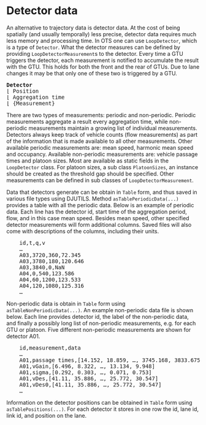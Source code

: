# Detector data

An alternative to trajectory data is detector data. At the cost of being spatially (and usually temporally) less precise, detector data requires much less memory and processing time. In OTS one can use `LoopDetector`, which is a type of `Detector`. What the detector measures can be defined by providing `LoopDetectorMeasurement`s to the detector. Every time a GTU triggers the detector, each measurement is notified to accumulate the result with the GTU. This holds for both the front and the rear of GTUs. Due to lane changes it may be that only one of these two is triggered by a GTU.

<pre>
<b>Detector</b>
&lfloor; Position
&lfloor; Aggregation time
&lfloor; {Measurement}
</pre>

There are two types of measurements: periodic and non-periodic. Periodic measurements aggregate a result every aggregation time, while non-periodic measurements maintain a growing list of individual measurements. Detectors always keep track of vehicle counts (flow measurements) as part of the information that is made available to all other measurements. Other available periodic measurements are: mean speed, harmonic mean speed and occupancy. Available non-periodic measurements are: vehicle passage times and platoon sizes. Most are available as static fields in the `LoopDetector` class. For platoon sizes, a sub class `PlatoonSizes`, an instance should be created as the threshold gap should be specified. Other measurements can be defined in sub classes of `LoopDetectorMeasurement`.

Data that detectors generate can be obtain in `Table` form, and thus saved in various file types using DJUTILS. Method `asTablePeriodicData(...)` provides a table with all the periodic data. Below is an example of periodic data. Each line has the detector id, start time of the aggregation period, flow, and in this case mean speed. Besides mean speed, other specified detector measurements will form additional columns. Saved files will also come with descriptions of the columns, including their units.

<pre>
    id,t,q,v
    …
    A03,3720,360,72.345
    A03,3780,180,120.646
    A03,3840,0,NaN
    A04,0,540,123.586
    A04,60,1200,123.533
    A04,120,1080,125.316
    …
</pre>

Non-periodic data is obtain in `Table` form using `asTableNonPeriodicData(...)`. An example non-periodic data file is shown below. Each line provides detector id, the label of the non-periodic data, and finally a possibly long list of non-periodic measurements, e.g. for each GTU or platoon. Five different non-periodic measurements are shown for detector A01.

<pre>
    id,measurement,data
    …    
    A01,passage times,[14.152, 18.859, …, 3745.168, 3833.675]
    A01,vGain,[6.496, 8.322, …, 13.134, 9.948]
    A01,sigma,[0.292, 0.303, …, 0.071, 0.753]
    A01,vDes,[41.11, 35.886, …, 25.772, 30.547]
    A01,vDes0,[41.11, 35.886, …, 25.772, 30.547]
    …
</pre>

Information on the detector positions can be obtained in `Table` form using `asTablePositions(...)`. For each detector it stores in one row the id, lane id, link id, and position on the lane.
